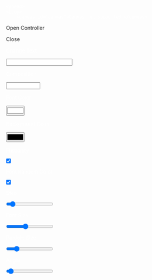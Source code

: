 <!DOCTYPE html>
<html>
    <title>muntadher</title>
    <head>
<style>
* {
  margin: 0;
  padding: 0;
  color: #FFF;
  text-decoration: none;
}

body {
  position: relative;
  background: #000;
}

canvas#canvas {
  display: block;
}

div#controller {
  font-size: 16px;
  display: none;
  height: 100%;
  position: absolute;
  top: 0;
  right: 0;
  background: #F00583;
  opacity: 0.9;
  overflow-y: scroll;
  z-index: 3;
}

div#controller > dl {
  padding: 0 1.6rem 1.6rem;
}

input {
  color: #000;
}

select {
  color: #000;
  font-size: 16px;
}

input#text {
  width: 100%;
  height: 30px;
  font-size: 16px;
}

input#fontColor {
  width: 100%;
  height: 30px;
}

input#backgroundColor {
  width: 100%;
  height: 30px;
}

input#inputFlexibility {
  width: 100%;
  height: 30px;
}

input[type='range'] {
  width: 100%;
}

select#composition {
  width: 100%;
  height: 30px;
}

p {
  padding: 1.6rem 0;
}

p#closeController {
  padding: 1.6rem;
}

p#openController {
  background: #F00583;
  position: fixed;
  padding: 0.8rem;
  right: 0;
  left: 0;
  bottom: 1.6rem;
  margin: auto;
  width: 200px;
  text-align: center;
  z-index: 2;
}
</style>

<script>
(function () {
  'use strict';
  window.addEventListener('load', function () {
    var canvas = document.getElementById('canvas');

    if (!canvas || !canvas.getContext) {
      return false;
    }

    /********************
      Random Number
    ********************/

    function rand(min, max) {
      return Math.floor(Math.random() * (max - min + 1) + min);
    }

    /********************
      Var
    ********************/

    var ctx = canvas.getContext('2d');
    var offscreenCanvas = document.createElement('canvas');
    var offscreenCtx = offscreenCanvas.getContext('2d');
    var X = canvas.width = offscreenCanvas.width = window.innerWidth;
    var Y = canvas.height = offscreenCanvas.height = window.innerHeight;
    var mouseX = X / 2;
    var mouseY = Y / 2;
    var particles = [];
    var ease = 0.3;
    var friction = 0.8;
    // DOM 
    var inputText = document.getElementById('text');
    var inputRandomFontColor = document.getElementById('randomFontColor');
    var inputFontColor = document.getElementById('fontColor');
    var inputFontSize = document.getElementById('fontSize');
    var inputParticleSize = document.getElementById('particleSize');
    var inputStep = document.getElementById('step');
    var inputFlexibility = document.getElementById('flexibility');
    var inputIncreaseAngle = document.getElementById('increaseAngle');
    var selectComposition = document.getElementById('composition');
    // Value
    var textValue = inputText.value;
    var compositionValue = selectComposition.value;
    var randomFontColorValue = inputRandomFontColor.checked;
    var flexibilityValue = inputFlexibility.checked;
    var fontColorValue = inputFontColor.value;
    var stepValue = Number(inputStep.value);
    var fontSizeValue = inputFontSize.value;
    var particleSizeValue = inputParticleSize.value;
    var increaseAngleValue = Number(inputIncreaseAngle.value);
    

    /********************
      Responsive
    ********************/

    if (X < 768) {
      textValue = 'How are you?';
      fontSizeValue = 50;
      stepValue = 2;
      particleSizeValue = 4;
    }
     
    /********************
      offscreenCanvas
    ********************/
    
    function drawText() {
      offscreenCtx.save();
      offscreenCtx.fillStyle = fontColorValue;
      offscreenCtx.font = fontSizeValue + 'px sans-serif';
      offscreenCtx.textAlign = 'center';
      offscreenCtx.textBaseline = 'middle';
      var t = offscreenCtx.measureText(textValue);
      if (t.width > X) {
        fontSizeValue--;
        drawText();
      }
      offscreenCtx.fillText(textValue, X / 2, Y / 2);
      offscreenCtx.restore();
    }

    /********************
      Particle
    ********************/
    
    function Particle(ctx, x, y, r, cr, cg, cb) {
      this.ctx = ctx;
      this.init(x, y, r, cr, cg, cb);
    }

    Particle.prototype.init = function(x, y, r, cr, cg, cb) {
      this.x = x;
      this.y = y;
      this.xi = rand(0, X);
      this.yi = rand(0, Y);
      this.r = r;
      this.s = 10;
      this.c = {
        r: cr,
        g: cg,
        b: cb,
        a: 1
      };
      this.v = {
        x: rand(-5, 5) * Math.random(),
        y: rand(-5, 5) * Math.random()
      };
      this.a = rand(0, 360);
      this.rad = this.a * Math.PI / 180;
    };

    Particle.prototype.draw = function() {
      var ctx = this.ctx;
      ctx.save();
      ctx.globalCompositeOperation = compositionValue;
      ctx.fillStyle = 'rgb(' + this.c.r + ', ' + this.c.g + ', ' + this.c.b + ')';
      ctx.beginPath();
      ctx.arc(this.xi, this.yi, Math.sin(this.rad) < 0 ? -Math.sin(this.rad) * this.r : Math.sin(this.rad) * this.r, 0, Math.PI * 2, false);
      ctx.fill();
      ctx.restore();
    };

    Particle.prototype.updatePosition = function() {
      this.v.x += (this.xi - this.x) * ease;
      this.v.y += (this.yi - this.y) * ease;
      this.v.x *= friction;
      this.v.y *= friction;
      this.xi -= this.v.x;
      this.yi -= this.v.y;
    };

    Particle.prototype.changeColor = function() {
      this.c = {
        r: rand(0, 255),
        g: rand(0, 255),
        b: rand(0, 255)
      }
    };

    Particle.prototype.updateParams = function() {
      this.a += increaseAngleValue;
      this.rad = this.a * Math.PI / 180;
    };

    Particle.prototype.render = function() {
      if (flexibilityValue) this.updateParams();
      this.updatePosition();
      this.draw();
    };

    /********************
      Animation
    ********************/

    window.requestAnimationFrame =
      window.requestAnimationFrame ||
      window.mozRequestAnimationFrame ||
      window.webkitRequestAnimationFrame ||
      window.msRequestAnimationFrame ||
      function(cb) {
        setTimeout(cb, 17);
      };

    /********************
      Render
    ********************/
    
    function initText(cb) {
      var data = offscreenCtx.getImageData(0, 0, X, Y).data;
      var p;
      for (var i = 0; i < Y; i += stepValue) {
        for (var j = 0; j < X; j += stepValue) {
          var oI = (j + i * X) * 4 + 3; // fantastic! I can not think of it.
          if (data[oI] > 0) {
            if (randomFontColorValue) {
              p = new Particle(ctx, j, i, particleSizeValue, rand(0, 255), rand(0, 255), rand(0, 255));
            } else {
              p = new Particle(ctx, j, i, particleSizeValue, data[oI - 3], data[oI -2], data[oI - 1]);
            }
            particles.push(p);
          }
        }
      }
      if (cb) {
        cb();
      } else {
        return;
      }
    }

    drawText();
    initText(render);

    /********************
      Render
    ********************/
    
    function render() {
      ctx.clearRect(0, 0, X, Y);
      for (var i = 0; i < particles.length; i++) {
        particles[i].render();
      }
      requestAnimationFrame(render);
    }

    /********************
      Event
    ********************/
    
    function onResize() {
      X = canvas.width = offscreenCanvas.width = window.innerWidth;
      Y = canvas.height = offscreenCanvas.height = window.innerHeight;
      particles = [];
      if (X < 768) {
        textValue = 'How are you?';
        fontSizeValue = 50;
        stepValue = 2;
        particleSizeValue = 4;
      } else {
        textValue = 'How are you?';
        fontSizeValue = 200;
        stepValue = 8;
        particleSizeValue = 10;
      }
      offscreenCtx.clearRect(0, 0, X, Y);
      drawText();
      initText();
    }

    window.addEventListener('resize', function(){
      onResize();
    });

    /********************
      Controller
    ********************/
    
    var openController = document.getElementById('openController');
    var closeController = document.getElementById('closeController');
    var controller = document.getElementById('controller');
    var backgroundColor = document.getElementById('backgroundColor');

    openController.addEventListener('click', function(e) {
      e.preventDefault();
      controller.style.display = 'block';
    }, false);

    closeController.addEventListener('click', function(e) {
      e.preventDefault();
      controller.style.display = 'none';
    }, false);

    backgroundColor.addEventListener('input', function() {
      document.getElementsByTagName('body')[0].style.background = this.value;
    }, false);
    
    inputText.addEventListener('keyup', function() {
      textValue = this.value;
      particles = [];
      offscreenCtx.clearRect(0, 0, X, Y);
      drawText();
      initText();
    }, false);

    inputStep.addEventListener('change', function() {
      stepValue = Number(this.value);
      particles = [];
      offscreenCtx.clearRect(0, 0, X, Y);
      drawText();
      initText();
    }, false);

    inputFontSize.addEventListener('change', function() {
      fontSizeValue = this.value;
      particles = [];
      offscreenCtx.clearRect(0, 0, X, Y);
      drawText();
      initText();
    }, false);

    inputParticleSize.addEventListener('change', function() {
      particleSizeValue = this.value;
      for (var i = 0; i < particles.length; i++) {
        particles[i].r = this.value;
      }
    }, false);

    inputFontColor.addEventListener('input', function() {
      fontColorValue = this.value;
      inputRandomFontColor.checked = false;
      randomFontColorValue = false;
      particles = [];
      offscreenCtx.clearRect(0, 0, X, Y);
      drawText();
      initText();
    }, false);

    inputFlexibility.addEventListener('click', function() {
      flexibilityValue = this.checked;
    }, false);

    inputRandomFontColor.addEventListener('click', function() {
      randomFontColorValue = inputRandomFontColor.checked;
      if (randomFontColorValue) {
        for (var i = 0; i < particles.length; i++) {
          particles[i].changeColor();
        }
      }
    }, false);

    selectComposition.addEventListener('change', function() {
      compositionValue = this.value;
    });
    
    inputIncreaseAngle.addEventListener('change', function() {
      increaseAngleValue = Number(this.value);
    });

  });
  // Author
  console.log('File Name / particleOnPicture.js\nCreated Date / Jun 17, 2020\nAuthor / Toshiya Marukubo\nTwitter / https://twitter.com/toshiyamarukubo');
})();
</script>
    </head>
    <body>
        <canvas id="canvas">Canvas not supported.</canvas>
<p id="openController"><a href="#">Open Controller</a></p>
<div id="controller">
  <p id="closeController"><a href="#">Close</a></p>
  <dl>
    <dt>
            <p>Change Text</p>
          </dt>
    <dd>
      <input type="text" id="text" value="How are you?" placeholder="Please input.">
    </dd>
    <dt>
            <p>Composition</p>
          </dt>
    <dd>
      <select id="composition">
              <option value="source-over">source-over</option>
              <option value="lighter" selected>lighter</option>
              <option value="xor">xor</option>
            </select>
    </dd>
    <dt>
            <p>Font Color</p>
          </dt>
    <dd>
      <input type="color" id="fontColor" value="#FFFFFF">
    </dd>
    <dt>
            <p>Background Color</p>
          </dt>
    <dd>
      <input type="color" id="backgroundColor" value="#000000">
    </dd>
    <dt>
            <p>Flexibility</p>
          </dt>
    <dd>
      <input type="checkbox" id="flexibility" checked>
    </dd>
    <dt>
            <p>Font Random Color</p>
          </dt>
    <dd>
      <input type="checkbox" id="randomFontColor" checked>
    </dd>
    <dt>
            <p>Step</p>
          </dt>
    <dd>
      <input type="range" id="step" min="4" max="50" value="8" step="1">
    </dd>
    <dt>
            <p>Font Size</p>
          </dt>
    <dd>
      <input type="range" id="fontSize" min="1" max="500" value="200" step="10">
    </dd>
    <dt>
            <p>Particle Size</p>
          </dt>
    <dd>
      <input type="range" id="particleSize" min="1" max="50" value="10" step="1">
    </dd>
    <dt>
            <p>Angle</p>
          </dt>
    <dd>
      <input type="range" id="increaseAngle" min="1" max="50" value="3" step="1">
    </dd>
  </dl>
</div>
    </body>
</html>
